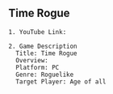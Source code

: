 ## Time Rogue
```
1. YouTube Link: 
```
```
2. Game Description
  Title: Time Rogue
  Overview: 
  Platform: PC
  Genre: Roguelike
  Target Player: Age of all
```
